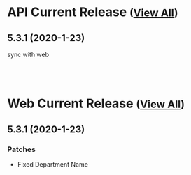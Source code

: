 
# API Current Release <small>([View All](/API.md))</small>
## 5.3.1 (2020-1-23)
sync with web

<br><br>
# Web Current Release <small>([View All](/Web.md))</small>
## 5.3.1 (2020-1-23)
### Patches 

- Fixed Department Name

  